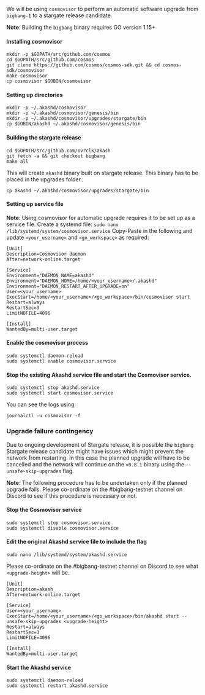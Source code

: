 We will be using `cosmovisor` to perform an automatic software upgrade from `bigbang-1` to a stargate release candidate. 

**Note**: Building the `bigbang` binary requires GO version 1.15+

#### Installing cosmovisor

```
mkdir -p $GOPATH/src/github.com/cosmos
cd $GOPATH/src/github.com/cosmos
git clone https://github.com/cosmos/cosmos-sdk.git && cd cosmos-sdk/cosmovisor
make cosmovisor
cp cosmovisor $GOBIN/cosmovisor
```

#### Setting up directories

```
mkdir -p ~/.akashd/cosmovisor
mkdir -p ~/.akashd/cosmovisor/genesis/bin
mkdir -p ~/.akashd/cosmovisor/upgrades/stargate/bin
cp $GOBIN/akashd ~/.akashd/cosmovisor/genesis/bin
```

#### Building the stargate release 

```
cd $GOPATH/src/github.com/ovrclk/akash
git fetch -a && git checkout bigbang
make all
```

This will create `akashd` binary built on stargate release. This binary has to be placed in the upgrades folder.
```
cp akashd ~/.akashd/cosmovisor/upgrades/stargate/bin
```

#### Setting up service file

**Note**: Using cosmovisor for automatic upgrade requires it to be set up as a service file.
Create a systemd file:
`sudo nano /lib/systemd/system/cosmovisor.service`
Copy-Paste in the following and update `<your_username>` and `<go_workspace>` as required:

```
[Unit]
Description=Cosmovisor daemon
After=network-online.target

[Service]
Environment="DAEMON_NAME=akashd"
Environment="DAEMON_HOME=/home/<your_username>/.akashd"
Environment="DAEMON_RESTART_AFTER_UPGRADE=on"
User=<your_username>
ExecStart=/home/<your_username>/<go_workspace>/bin/cosmovisor start
Restart=always
RestartSec=3
LimitNOFILE=4096

[Install]
WantedBy=multi-user.target
```

#### Enable the cosmovisor process
```
sudo systemctl daemon-reload
sudo systemctl enable cosmovisor.service
```

#### Stop the existing Akashd service file and start the Cosmovisor service.

```
sudo systemctl stop akashd.service
sudo systemctl start cosmovisor.service
```

You can see the logs using:
```
journalctl -u cosmovisor -f
```

### Upgrade failure contingency

Due to ongoing development of Stargate release, it is possible the `bigbang` Stargate release candidate might have issues which might prevent the network from restarting. In this case the planned upgrade will have to be cancelled and the network will continue on the `v0.8.1` binary using the `--unsafe-skip-upgrades` flag.

**Note**: The following procedure has to be undertaken only if the planned upgrade fails. Please co-ordinate on the #bigbang-testnet channel on Discord to see if this procedure is necessary or not.

#### Stop the Cosmovisor service

```
sudo systemctl stop cosmovisor.service
sudo systemctl disable cosmovisor.service
```

#### Edit the original Akashd service file to include the flag
```
sudo nano /lib/systemd/system/akashd.service
```

 Please co-ordinate on the #bigbang-testnet channel on Discord to see what `<upgrade-height>` will be.
 
 
```
[Unit]
Description=akash
After=network-online.target

[Service]
User=<your_username>
ExecStart=/home/<your_username>/<go_workspace>/bin/akashd start --unsafe-skip-upgrades <upgrade-height>
Restart=always
RestartSec=3
LimitNOFILE=4096

[Install]
WantedBy=multi-user.target
```

#### Start the Akashd service 

```
sudo systemctl daemon-reload
sudo systemctl restart akashd.service
```
